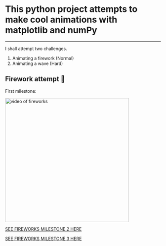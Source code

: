 <!--![paper boat on a stream](./readMeMedia/paperBoat.png)-->

# This python project attempts to make cool animations with matplotlib and numPy
---

I shall attempt two challenges.

1. Animating a firework (Normal)
2. Animating a wave (Hard)

## Firework attempt 🧨

First milestone:


<img src="./readMeMedia/fireworksMilestone1.gif" alt="video of fireworks" width="400"/>

[SEE FIREWORKS MILESTONE 2 HERE](https://youtu.be/QiwI3aGyy8E)

[SEE FIREWORKS MILESTONE 3 HERE](https://youtu.be/L0g33Inltck)
